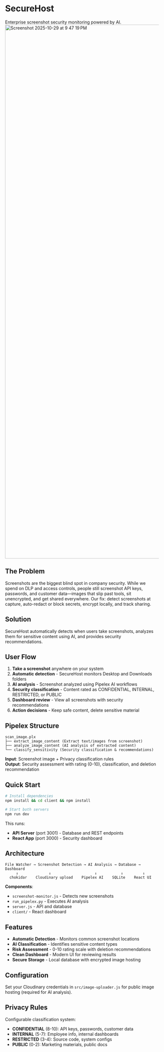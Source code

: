 # SecureHost

Enterprise screenshot security monitoring powered by AI.
<img width="3360" height="1744" alt="Screenshot 2025-10-29 at 9 47 19 PM" src="https://github.com/user-attachments/assets/4aa9e560-00e5-4ec6-8ac0-26248d9a3690" />

## The Problem

Screenshots are the biggest blind spot in company security. While we spend on DLP and access controls, people still screenshot API keys, passwords, and customer data—images that slip past tools, sit unencrypted, and get shared everywhere. Our fix: detect screenshots at capture, auto-redact or block secrets, encrypt locally, and track sharing.

## Solution

SecureHost automatically detects when users take screenshots, analyzes them for sensitive content using AI, and provides security recommendations.

## User Flow

1. **Take a screenshot** anywhere on your system
2. **Automatic detection** - SecureHost monitors Desktop and Downloads folders
3. **AI analysis** - Screenshot analyzed using Pipelex AI workflows
4. **Security classification** - Content rated as CONFIDENTIAL, INTERNAL, RESTRICTED, or PUBLIC
5. **Dashboard review** - View all screenshots with security recommendations
6. **Action decisions** - Keep safe content, delete sensitive material

## Pipelex Structure

```
scan_image.plx
├── extract_image_content (Extract text/images from screenshot)
├── analyze_image_content (AI analysis of extracted content)
└── classify_sensitivity (Security classification & recommendations)
```

**Input**: Screenshot image + Privacy classification rules  
**Output**: Security assessment with rating (0-10), classification, and deletion recommendation

## Quick Start

```bash
# Install dependencies
npm install && cd client && npm install

# Start both servers
npm run dev
```

This runs:
- **API Server** (port 3001) - Database and REST endpoints
- **React App** (port 3000) - Security dashboard

## Architecture

```
File Watcher → Screenshot Detection → AI Analysis → Database → Dashboard
     ↓              ↓                    ↓           ↓         ↓
  chokidar    Cloudinary upload    Pipelex AI    SQLite    React UI
```

**Components**:
- `screenshot-monitor.js` - Detects new screenshots
- `run_pipelex.py` - Executes AI analysis
- `server.js` - API and database
- `client/` - React dashboard

## Features

- **Automatic Detection** - Monitors common screenshot locations
- **AI Classification** - Identifies sensitive content types
- **Risk Assessment** - 0-10 rating scale with deletion recommendations
- **Clean Dashboard** - Modern UI for reviewing results
- **Secure Storage** - Local database with encrypted image hosting

## Configuration

Set your Cloudinary credentials in `src/image-uploader.js` for public image hosting (required for AI analysis).

## Privacy Rules

Configurable classification system:
- **CONFIDENTIAL** (8-10): API keys, passwords, customer data
- **INTERNAL** (5-7): Employee info, internal dashboards  
- **RESTRICTED** (3-4): Source code, system configs
- **PUBLIC** (0-2): Marketing materials, public docs
